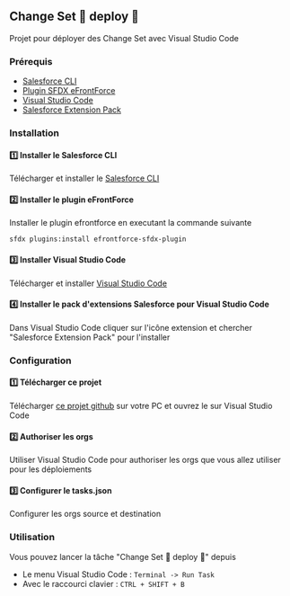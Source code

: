 ## Change Set 🔁 deploy 🚀

Projet pour déployer des Change Set avec Visual Studio Code 

### Prérequis 

* [Salesforce CLI](https://developer.salesforce.com/tools/sfdxcli)
* [Plugin SFDX eFrontForce](https://www.npmjs.com/package/efrontforce-sfdx-plugin)
* [Visual Studio Code](https://code.visualstudio.com)
* [Salesforce Extension Pack](https://marketplace.visualstudio.com/items?itemName=salesforce.salesforcedx-vscode)

### Installation

#### 1️⃣ Installer le Salesforce CLI

Télécharger et installer le [Salesforce CLI](https://developer.salesforce.com/tools/sfdxcli)

#### 2️⃣ Installer le plugin eFrontForce

Installer le plugin efrontforce en executant la commande suivante 

`sfdx plugins:install efrontforce-sfdx-plugin`

#### 3️⃣ Installer Visual Studio Code

Télécharger et installer [Visual Studio Code](https://code.visualstudio.com)

#### 4️⃣ Installer le pack d'extensions Salesforce pour Visual Studio Code 

Dans Visual Studio Code cliquer sur l'icône extension et chercher "Salesforce Extension Pack" pour l'installer

### Configuration 

#### 1️⃣ Télécharger ce projet 

Télécharger [ce projet github](https://github.com/eFrontForce/changeset-deploy) sur votre PC et ouvrez le sur Visual Studio Code

#### 2️⃣ Authoriser les orgs

Utiliser Visual Studio Code pour authoriser les orgs que vous allez utiliser pour les déploiements

#### 3️⃣ Configurer le tasks.json

Configurer les orgs source et destination 

### Utilisation 

Vous pouvez lancer la tâche "Change Set 🔁 deploy 🚀" depuis 

* Le menu Visual Studio Code : `Terminal -> Run Task`
* Avec le raccourci clavier : `CTRL + SHIFT + B`

